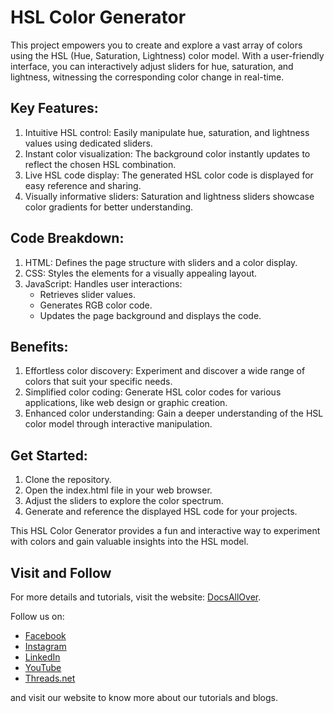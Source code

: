 # HSL Color Generator

This project empowers you to create and explore a vast array of colors using the HSL (Hue, Saturation, Lightness) color model. With a user-friendly interface, you can interactively adjust sliders for hue, saturation, and lightness, witnessing the corresponding color change in real-time.

## Key Features:

1. Intuitive HSL control: Easily manipulate hue, saturation, and lightness values using dedicated sliders.
2. Instant color visualization: The background color instantly updates to reflect the chosen HSL combination.
3. Live HSL code display: The generated HSL color code is displayed for easy reference and sharing.
4. Visually informative sliders: Saturation and lightness sliders showcase color gradients for better understanding.

## Code Breakdown:

1. HTML: Defines the page structure with sliders and a color display.
2. CSS: Styles the elements for a visually appealing layout.
3. JavaScript: Handles user interactions:
    - Retrieves slider values.
    - Generates RGB color code.
    - Updates the page background and displays the code.

## Benefits:

1. Effortless color discovery: Experiment and discover a wide range of colors that suit your specific needs.
2. Simplified color coding: Generate HSL color codes for various applications, like web design or graphic creation.
3. Enhanced color understanding: Gain a deeper understanding of the HSL color model through interactive manipulation.

## Get Started:

1. Clone the repository.
2. Open the index.html file in your web browser.
3. Adjust the sliders to explore the color spectrum.
4. Generate and reference the displayed HSL code for your projects.

This HSL Color Generator provides a fun and interactive way to experiment with colors and gain valuable insights into the HSL model.

## Visit and Follow
For more details and tutorials, visit the website: [DocsAllOver](https://docsallover.com/).

Follow us on:
- [Facebook](https://www.facebook.com/docsallover)
- [Instagram](https://www.instagram.com/docsallover.tech/)
- [LinkedIn](https://www.linkedin.com/company/docsallover/)
- [YouTube](https://www.youtube.com/@docsallover)
- [Threads.net](https://threads.net/docsallover.tech)

and visit our website to know more about our tutorials and blogs.
